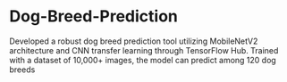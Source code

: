 # Dog-Breed-Prediction

Developed a robust dog breed prediction tool utilizing MobileNetV2 architecture and CNN transfer learning through 
TensorFlow Hub. Trained with a dataset of 10,000+ images, the model can predict among 120 dog breeds
